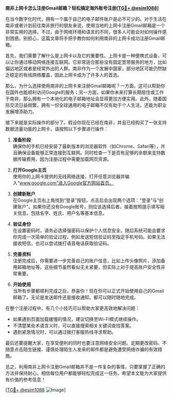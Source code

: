 **南非上网卡怎么注册Gmail邮箱？轻松搞定海外账号注册[[TG💪+ @esim1088](https://t.me/s/esim1088)]**

在当今数字化时代，拥有一个属于自己的电子邮件账户是必不可少的。对于生活在南非或者计划前往南非旅行的朋友来说，使用当地的上网卡注册Gmail邮箱是一个非常实用的选择。不过，由于网络环境和语言的不同，很多人可能会对如何操作感到困惑。别担心，这篇文章将手把手教你如何利用南非的上网卡成功注册Gmail邮箱。

首先，我们需要了解什么是上网卡以及它的重要性。上网卡是一种便携式设备，可以让你通过移动网络连接互联网。它非常适合那些没有固定宽带服务的地方，比如偏远地区或者是经常外出的人群。南非作为一个发展中国家，部分地区可能仍然缺乏稳定的有线网络覆盖，因此上网卡成为了许多人的首选。

那么，为什么选择使用南非的上网卡来注册Gmail邮箱呢？一方面，这可以帮助你在国外也能顺利访问Google的服务；另一方面，如果你未来打算长期居住或工作于南非，那么拥有一个本地化的电子邮箱地址会显得更加方便实用。此外，随着国际交流日益频繁，拥有一份全球通用的电子邮箱不仅有助于个人生活，还能为职业发展增添助力。

接下来就是实际操作的部分了。假设你现在已经在南非，并且已经购买了一张支持数据流量功能的上网卡，请按照以下步骤进行操作：

1. **准备阶段**  
   确保你的手机已经安装了最新版本的浏览器软件（如Chrome、Safari等），并且确保设备能够正常连接到互联网。同时检查一下是否有足够的余额来支持数据传输费用，因为注册过程中需要加载网页资源。

2. **打开Google主页**  
   使用你的上网卡提供的无线网络连接，打开任意浏览器并输入“www.google.com”进入Google官方网站首页。

3. **创建新账户**  
   在Google主页右上角找到“登录”按钮，点击后会出现两个选项：“登录”与“创建账户”。如果你还没有Google账号，则应该选择后者。接着按照提示填写相关信息，包括名字、姓氏、用户名等基本信息。

4. **验证身份**  
   在设置密码时，请务必选择强密码以保护个人信息安全。随后系统可能会要求你完成一次简单的验证过程，例如发送短信验证码至指定手机号码。如果无法接收短信，也可以尝试拨打语音电话获取验证码。

5. **完善资料**  
   注册完成后，你需要进一步完善自己的账户信息，比如上传头像照片、添加备用邮箱地址等。这些细节虽然看似无关紧要，但实际上对于提高账户安全性非常重要。

6. **开始使用**  
   当所有步骤都顺利完成之后，恭喜你！现在你可以正式开始使用自己的Gmail邮箱了。无论是发送邮件还是接收通知，都可以随时随地完成。

在整个注册过程中，有几个小技巧可以帮助大家更高效地解决问题：
- 如果遇到页面加载缓慢的情况，建议切换至Wi-Fi模式继续操作。
- 不清楚某些术语含义时，可以直接搜索相关关键词查找答案。
- 遇到紧急情况时，可以通过拨打客服热线寻求帮助。

最后还要提醒大家，在享受便利的同时也要注意网络安全问题。定期更改密码、不随意点击陌生链接、谨慎处理陌生人发来的邮件都是避免遭受网络诈骗的有效措施。

总之，利用南非上网卡注册Gmail邮箱并不是一件复杂的事情，只要掌握了正确的方法并保持耐心，相信每位用户都能够轻松完成这一任务。希望本文能为大家提供有价值的参考信息！

[[TG💪+ @esim1088](https://t.me/s/esim1088) ![Image](https://i.postimg.cc/4NQfJmqS/Snipaste-2025-05-13-00-14-12.png)]